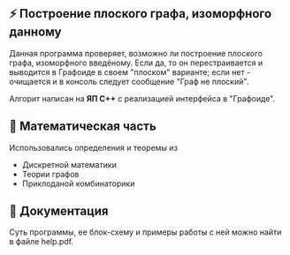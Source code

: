 ## ⚡ Построение плоского графа, изоморфного данному
Данная программа проверяет, возможно ли построение плоского графа, изоморфного введёному. Если да, то он перестраивается и выводится в Графоиде в своем "плоском" варианте; если нет - очищается и в консоль следует сообщение "Граф не плоский".

Алгорит написан на __ЯП C++__ с реализацией интерфейса в "Графоиде". 

## 🧮 Математическая часть
Использовались определения и теоремы из
* Дискретной математики
* Теории графов
* Приклоданой комбинаторики

## 📁 Документация
Суть программы, ее блок-схему и примеры работы с ней можно найти в файле help.pdf.
